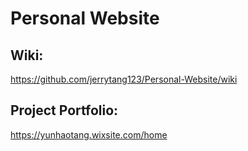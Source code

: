 # Personal Website

## Wiki: 
https://github.com/jerrytang123/Personal-Website/wiki
## Project Portfolio: 
https://yunhaotang.wixsite.com/home
